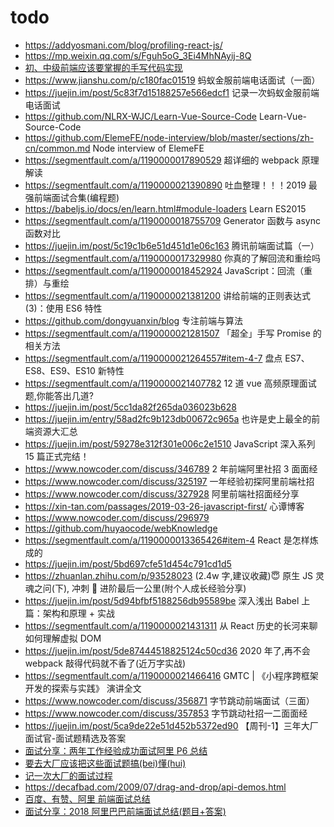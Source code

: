 # todo

- https://addyosmani.com/blog/profiling-react-js/
- https://mp.weixin.qq.com/s/Fguh5oG_3Ei4MhNAyij-8Q
- [初、中级前端应该要掌握的手写代码实现](https://juejin.im/post/5e24590ef265da3e152d27bc)
- https://www.jianshu.com/p/c180fac01519 蚂蚁金服前端电话面试（一面）
- https://juejin.im/post/5c83f7d15188257e566edcf1 记录一次蚂蚁金服前端电话面试
- https://github.com/NLRX-WJC/Learn-Vue-Source-Code Learn-Vue-Source-Code
- https://github.com/ElemeFE/node-interview/blob/master/sections/zh-cn/common.md Node interview of ElemeFE
- https://segmentfault.com/a/1190000017890529 超详细的 webpack 原理解读
- https://segmentfault.com/a/1190000021390890 吐血整理！！！2019 最强前端面试合集(编程题)
- https://babeljs.io/docs/en/learn.html#module-loaders Learn ES2015
- https://segmentfault.com/a/1190000018755709 Generator 函数与 async 函数对比
- https://juejin.im/post/5c19c1b6e51d451d1e06c163 腾讯前端面试篇（一）
- https://segmentfault.com/a/1190000017329980 你真的了解回流和重绘吗
- https://segmentfault.com/a/1190000018452924 JavaScript：回流（重排）与重绘
- https://segmentfault.com/a/1190000021381200 讲给前端的正则表达式(3)：使用 ES6 特性
- https://github.com/dongyuanxin/blog 专注前端与算法
- https://segmentfault.com/a/1190000021281507 「超全」手写 Promise 的相关方法
- https://segmentfault.com/a/1190000021264557#item-4-7 盘点 ES7、ES8、ES9、ES10 新特性
- https://segmentfault.com/a/1190000021407782 12 道 vue 高频原理面试题,你能答出几道?
- https://juejin.im/post/5cc1da82f265da036023b628
- https://juejin.im/entry/58ad2fc9b123db00672c965a 也许是史上最全的前端资源大汇总
- https://juejin.im/post/59278e312f301e006c2e1510 JavaScript 深入系列 15 篇正式完结！
- https://www.nowcoder.com/discuss/346789 2 年前端阿里社招 3 面面经
- https://www.nowcoder.com/discuss/325197 一年经验初探阿里前端社招
- https://www.nowcoder.com/discuss/327928 阿里前端社招面经分享
- https://xin-tan.com/passages/2019-03-26-javascript-first/ 心谭博客
- https://www.nowcoder.com/discuss/296979
- https://github.com/huyaocode/webKnowledge
- https://segmentfault.com/a/1190000013365426#item-4 React 是怎样炼成的
- https://juejin.im/post/5bd697cfe51d454c791cd1d5
- https://zhuanlan.zhihu.com/p/93528023 (2.4w 字,建议收藏)😇 原生 JS 灵魂之问(下), 冲刺 🚀 进阶最后一公里(附个人成长经验分享)
- https://juejin.im/post/5d94bfbf5188256db95589be 深入浅出 Babel 上篇：架构和原理 + 实战
- https://segmentfault.com/a/1190000021431311 从 React 历史的长河来聊如何理解虚拟 DOM
- https://juejin.im/post/5de87444518825124c50cd36 2020 年了,再不会 webpack 敲得代码就不香了(近万字实战)
- https://segmentfault.com/a/1190000021466416 GMTC | 《小程序跨框架开发的探索与实践》 演讲全文
- https://www.nowcoder.com/discuss/356871 字节跳动前端面试（三面）
- https://www.nowcoder.com/discuss/357853 字节跳动社招一二面面经
- https://juejin.im/post/5ca9de22e51d452b5372ed90 【周刊-1】三年大厂面试官-面试题精选及答案
- [面试分享：两年工作经验成功面试阿里 P6 总结](https://juejin.im/post/5d690c726fb9a06b155dd40d#heading-132)
- [要去大厂应该把这些面试题搞(bei)懂(hui)](https://segmentfault.com/a/1190000021519901)
- [记一次大厂的面试过程](https://juejin.im/post/5db556376fb9a0207a6ddce7#heading-33)
- https://decafbad.com/2009/07/drag-and-drop/api-demos.html
- [百度、有赞、阿里 前端面试总结](https://youyou-tech.com/2019/12/02/%E7%99%BE%E5%BA%A6%E3%80%81%E6%9C%89%E8%B5%9E%E3%80%81%E9%98%BF%E9%87%8C%E5%89%8D%E7%AB%AF%E9%9D%A2%E8%AF%95%E6%80%BB%E7%BB%93/)
- [面试分享：2018 阿里巴巴前端面试总结(题目+答案)](https://blog.ihoey.com/posts/Interview/2018-02-28-alibaba-interview.html)
